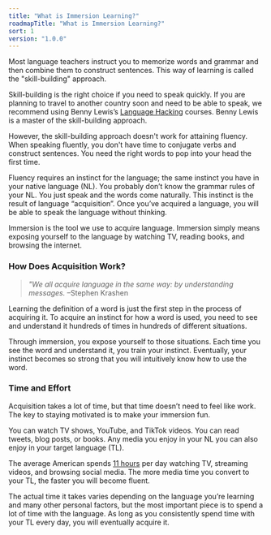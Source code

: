```yaml
---
title: "What is Immersion Learning?"
roadmapTitle: "What is Immersion Learning?"
sort: 1
version: "1.0.0"
---
```


Most language teachers instruct you to memorize words and grammar and then combine them to construct sentences.
This way of learning is called the "skill-building" approach.

Skill-building is the right choice if you need to speak quickly.
If you are planning to travel to another country soon and need to be able to speak, we recommend using Benny Lewis’s [Language Hacking][benny-lewis] courses.
Benny Lewis is a master of the skill-building approach.

However, the skill-building approach doesn't work for attaining fluency.
When speaking fluently, you don't have time to conjugate verbs and construct sentences.
You need the right words to pop into your head the first time.

Fluency requires an instinct for the language; the same instinct you have in your native language (NL).
You probably don’t know the grammar rules of your NL.
You just speak and the words come naturally.
This instinct is the result of language “acquisition”.
Once you’ve acquired a language, you will be able to speak the language without thinking.

Immersion is the tool we use to acquire language.
Immersion simply means exposing yourself to the language by watching TV, reading books, and browsing the internet.


### How Does Acquisition Work?
>*"We all acquire language in the same way: by understanding messages.*
–Stephen Krashen

Learning the definition of a word is just the first step in the process of acquiring it.
To acquire an instinct for how a word is used, you need to see and understand it hundreds of times in hundreds of different situations.

Through immersion, you expose yourself to those situations.
Each time you see the word and understand it, you train your instinct.
Eventually, your instinct becomes so strong that you will intuitively know how to use the word.


### Time and Effort
Acquisition takes a lot of time, but that time doesn’t need to feel like work.
The key to staying motivated is to make your immersion fun.

You can watch TV shows, YouTube, and TikTok videos.
You can read tweets, blog posts, or books.
Any media you enjoy in your NL you can also enjoy in your target language (TL).

The average American spends [11 hours][nielson] per day watching TV, streaming videos, and browsing social media.
The more media time you convert to your TL, the faster you will become fluent.

The actual time it takes varies depending on the language you’re learning and many other personal factors, but the most important piece is to spend a lot of time with the language.
As long as you consistently spend time with your TL every day, you will eventually acquire it.


[nielson]: https://www.nielsen.com/us/en/insights/article/2018/time-flies-us-adults-now-spend-nearly-half-a-day-interacting-with-media/
[benny-lewis]: https://languagehacking.com/books/
